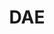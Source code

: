 ---
title: DAE
crosslinks:
- childfree
- MGTOW
- jesuschristreddit
- self
- trolling
- titlegore
- Thighsexual
- FreeCompliments
- nocontext
- amiugly
- AskReddit
- skyrimdadjokes
- ShittyLifeProTips
- HailCorporate
- trueRant
- videos
- NetflixViaVPN
- Drama
- commercialsthatendtoosoon
- FirstWorldConformists
---